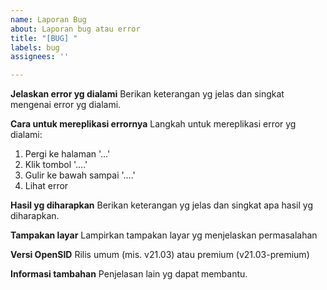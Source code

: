 ```yaml
---
name: Laporan Bug
about: Laporan bug atau error
title: "[BUG] "
labels: bug
assignees: ''

---
```


**Jelaskan error yg dialami**
Berikan keterangan yg jelas dan singkat mengenai error yg dialami.

**Cara untuk mereplikasi errornya**
Langkah untuk mereplikasi error yg dialami:
1. Pergi ke halaman '...'
2. Klik tombol '....'
3. Gulir ke bawah sampai '....'
4. Lihat error

**Hasil yg diharapkan**
Berikan keterangan yg jelas dan singkat apa hasil yg diharapkan.

**Tampakan layar**
Lampirkan tampakan layar yg menjelaskan permasalahan

**Versi OpenSID**
Rilis umum (mis. v21.03) atau premium (v21.03-premium)

**Informasi tambahan**
Penjelasan lain yg dapat membantu.
